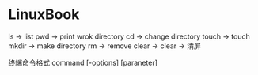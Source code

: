 # LinuxBook

ls -> list
pwd -> print wrok directory
cd -> change directory
touch -> touch
mkdir -> make directory
rm -> remove
clear -> clear -> 清屏

终端命令格式
command [-options] [paraneter]
